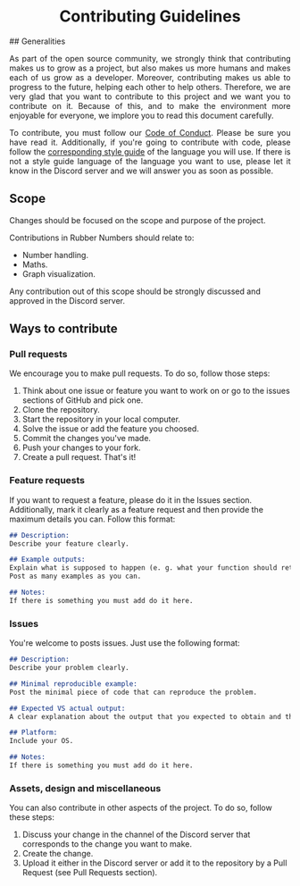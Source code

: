 <h1 align="center">Contributing Guidelines</h1>
## Generalities
<p align="justify">
As part of the open source community, we strongly think that contributing makes us to grow as a project, but also makes us more humans and makes each of us grow as a developer. 
Moreover, contributing makes us able to progress to the future, helping each other to help others.
Therefore, we are very glad that you want to contribute to this project and we want you to contribute on it.
Because of this, and to make the environment more enjoyable for everyone, we implore you to read this document carefully.
</p>

<p align="justify">
To contribute, you must follow our <!-- ProjectDependant --> <a href="https://github.com/GaryNLOL/Rubber-Numbers/blob/main/docs/CODE_OF_CONDUCT.md">Code of Conduct</a><!-- /ProjectDependant -->.
Please be sure you have read it.
Additionally, if you're going to contribute with code, please follow the <a href="https://github.com/GaryNLOL/Style-Guides">corresponding style guide</a> of the language you will use.
If there is not a style guide language of the language you want to use, please let it know in the Discord server and we will answer you as soon as possible.
</p>

## Scope
Changes should be focused on the scope and purpose of the project.

<!-- ProjectDependant -->
Contributions in Rubber Numbers should relate to:
- Number handling.
- Maths.
- Graph visualization.
<!-- /ProjectDependant -->

Any contribution out of this scope should be strongly discussed and approved in the Discord server.

## Ways to contribute
### Pull requests
We encourage you to make pull requests. To do so, follow those steps:
1. Think about one issue or feature you want to work on or go to the issues sections of GitHub and pick one.
2. Clone the repository.
3. Start the repository in your local computer.
4. Solve the issue or add the feature you choosed.
5. Commit the changes you've made.
6. Push your changes to your fork.
7. Create a pull request.
That's it!

### Feature requests
If you want to request a feature, please do it in the Issues section. Additionally, mark it clearly as a feature request and then provide the maximum details you can. Follow this format:
```markdown
## Description:
Describe your feature clearly.

## Example outputs:
Explain what is supposed to happen (e. g. what your function should return when is called).
Post as many examples as you can.

## Notes:
If there is something you must add do it here.
```

### Issues
You're welcome to posts issues. Just use the following format:
```markdown
## Description:
Describe your problem clearly.

## Minimal reproducible example:
Post the minimal piece of code that can reproduce the problem.

## Expected VS actual output:
A clear explanation about the output that you expected to obtain and the output you obtained.

## Platform:
Include your OS.

## Notes:
If there is something you must add do it here.
```

### Assets, design and miscellaneous
You can also contribute in other aspects of the project. To do so, follow these steps:
1. Discuss your change in the channel of the Discord server that corresponds to the change you want to make.
2. Create the change.
3. Upload it either in the Discord server or add it to the repository by a Pull Request (see Pull Requests section).

